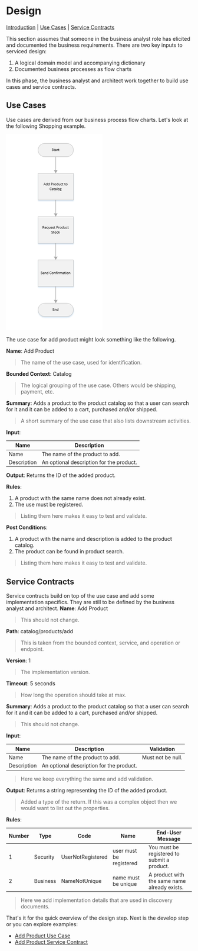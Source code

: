 # Design

[Introduction](#Design) | [Use Cases](#Use-Cases) | [Service Contracts](#Service-Contracts)

This section assumes that someone in the business analyst role has elicited and documented
the business requirements.  There are two key inputs to serviced design:
1. A logical domain model and accompanying dictionary
2. Documented business processes as flow charts

In this phase, the business analyst and architect work together to build use cases
and service contracts.

## Use Cases
Use cases are derived from our business process flow charts.  Let's look at the following
Shopping example.

![Submit Process](images/submit-product.PNG "Submit Process")

The use case for add product might look something like the following.

**Name**:  Add Product
> The name of the use case, used for identification.

**Bounded Context**: Catalog
> The logical grouping of the use case.  Others would be shipping, payment, etc.

**Summary**: Adds a product to the product catalog so that a user can search for it and it can be added to a cart, purchased and/or shipped.
> A short summary of the use case that also lists downstream activities.

**Input**:

| Name        | Description                              | 
| ----------- | ---------------------------------------- | 
| Name        | The name of the product to add.          | 
| Description | An optional description for the product. |

**Output**: Returns the ID of the added product.

**Rules**: 
1. A product with the same name does not already exist.
2. The use must be registered.
> Listing them here makes it easy to test and validate.

**Post Conditions**:
1. A product with the name and description is added to the product catalog.
2. The product can be found in product search.
> Listing them here makes it easy to test and validate.

## Service Contracts
Service contracts build on top of the use case and add some implementation specifics.  They
are still to be defined by the business analyst and architect.
**Name**:  Add Product
> This should not change.

**Path**: catalog/products/add
> This is taken from the bounded context, service, and operation or endpoint.

**Version**: 1
> The implementation version.

**Timeout**: 5 seconds
> How long the operation should take at max.

**Summary**: Adds a product to the product catalog so that a user can search for it and it can be added to a cart, purchased and/or shipped.
> This should not change.

**Input**:

| Name        | Description                              | Validation        |
| ----------- | ---------------------------------------- | ----------------- |
| Name        | The name of the product to add.          | Must not be null. |
| Description | An optional description for the product. |                   |
> Here we keep everything the same and add validation.

**Output**: Returns a string representing the ID of the added product.
> Added a type of the return.  If this was a complex object then we would want
> to list out the properties.  

**Rules**: 

| Number | Type     | Code                  | Name                    | End-User Message                             | 
| ------ | -------- | --------------------- | ----------------------- | -------------------------------------------- |
| 1      | Security | UserNotRegistered     | user must be registered | You must be registered to submit a product.  |
| 2      | Business | NameNotUnique         | name must be unique     | A product with the same name already exists. |
> Here we add implementation details that are used in discovery documents.

That's it for the quick overview of the design step.  Next is the develop step
or you can explore examples:
* [Add Product Use Case](add-product-use-case.md)
* [Add Product Service Contract](add-product-service-contract.md)